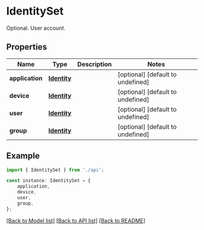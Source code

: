 # IdentitySet

Optional. User account.

## Properties

Name | Type | Description | Notes
------------ | ------------- | ------------- | -------------
**application** | [**Identity**](Identity.md) |  | [optional] [default to undefined]
**device** | [**Identity**](Identity.md) |  | [optional] [default to undefined]
**user** | [**Identity**](Identity.md) |  | [optional] [default to undefined]
**group** | [**Identity**](Identity.md) |  | [optional] [default to undefined]

## Example

```typescript
import { IdentitySet } from './api';

const instance: IdentitySet = {
    application,
    device,
    user,
    group,
};
```

[[Back to Model list]](../README.md#documentation-for-models) [[Back to API list]](../README.md#documentation-for-api-endpoints) [[Back to README]](../README.md)
